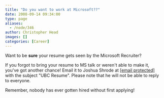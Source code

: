 ```yaml
---
title: "Do you want to work at Microsoft??"
date: 2008-09-14 09:34:00
type: page
aliases:
  - /node/346
author: Christopher Head
images: []
categories: [Career]
---
```


Want to be **sure** your resume gets seen by the Microsoft Recruiter?

If you forgot to bring your resume to MS talk or weren't able to make it, you've got another chance! Email it to Joshua Shrode at [\[email protected\]](/cdn-cgi/l/email-protection) with the subject "UBC Resume". Please note that he will not be able to reply to everyone.

Remember, nobody has ever gotten hired without first applying!
